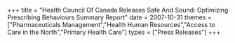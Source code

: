 +++
title = "Health Council Of Canada Releases Safe And Sound: Optimizing Prescribing Behaviours Summary Report"
date = 2007-10-31
themes = ["Pharmaceuticals Management","Health Human Resources","Access to Care in the North","Primary Health Care"]
types = ["Press Releases"]
+++
